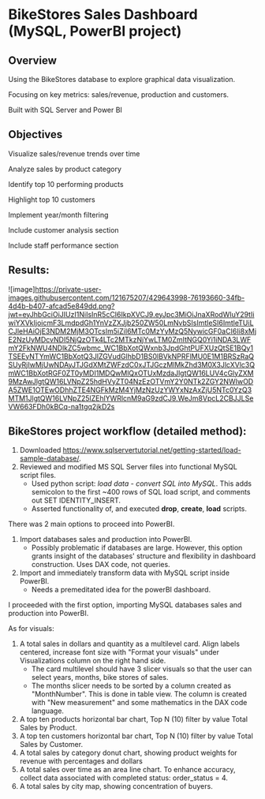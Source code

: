 # BikeStores Sales Dashboard (MySQL, PowerBI project)

## Overview

Using the BikeStores database to explore graphical data visualization.

Focusing on key metrics: sales/revenue, production and customers.

Built with SQL Server and Power BI

## Objectives

Visualize sales/revenue trends over time

Analyze sales by product category

Identify top 10 performing products

Highlight top 10 customers

Implement year/month filtering

Include customer analysis section

Include staff performance section

## Results:
![image]https://private-user-images.githubusercontent.com/121675207/429643998-76193660-34fb-4d4b-b407-afcad5e849dd.png?jwt=eyJhbGciOiJIUzI1NiIsInR5cCI6IkpXVCJ9.eyJpc3MiOiJnaXRodWIuY29tIiwiYXVkIjoicmF3LmdpdGh1YnVzZXJjb250ZW50LmNvbSIsImtleSI6ImtleTUiLCJleHAiOjE3NDM2MjM3OTcsIm5iZiI6MTc0MzYyMzQ5NywicGF0aCI6Ii8xMjE2NzUyMDcvNDI5NjQzOTk4LTc2MTkzNjYwLTM0ZmItNGQ0Yi1iNDA3LWFmY2FkNWU4NDlkZC5wbmc_WC1BbXotQWxnb3JpdGhtPUFXUzQtSE1BQy1TSEEyNTYmWC1BbXotQ3JlZGVudGlhbD1BS0lBVkNPRFlMU0E1M1BRSzRaQSUyRjIwMjUwNDAyJTJGdXMtZWFzdC0xJTJGczMlMkZhd3M0X3JlcXVlc3QmWC1BbXotRGF0ZT0yMDI1MDQwMlQxOTUxMzdaJlgtQW16LUV4cGlyZXM9MzAwJlgtQW16LVNpZ25hdHVyZT04NzEzOTVmY2Y0NTk2ZGY2NWIwODA5ZWE1OTEwODhhZTE4NGFkMzM4YjMzNzUzYWYxNzAxZjU5NTc0YzQ3MTM1JlgtQW16LVNpZ25lZEhlYWRlcnM9aG9zdCJ9.WeJm8VpcL2CBJJLSeVW663FDh0kBCq-na1tgq2jkD2s

## BikeStores project workflow (detailed method):

1. Downloaded https://www.sqlservertutorial.net/getting-started/load-sample-database/.
2. Reviewed and modified MS SQL Server files into functional MySQL script files.
   - Used python script: *load data - convert SQL into MySQL*. This adds semicolon to the first ~400 rows of SQL load script, and comments out SET IDENTITY_INSERT.
   - Asserted functionality of, and executed **drop**, **create**, **load** scripts.

There was 2 main options to proceed into PowerBI.
1. Import databases sales and production into PowerBI.
   - Possibly problematic if databases are large. However, this option grants insight of the databases' structure and flexibility in dashboard construction. Uses DAX code, not queries.
2. Import and immediately transform data with MySQL script inside PowerBI.
   - Needs a premeditated idea for the powerBI dashboard.

I proceeded with the first option, importing MySQL databases sales and production into PowerBI. 

As for visuals:
1. A total sales in dollars and quantity as a multilevel card. Align labels centered, increase font size with "Format your visuals" under Visualizations column on the right hand side.
    - The card multilevel should have 3 slicer visuals so that the user can select years, months, bike stores of sales.
    - The months slicer needs to be sorted by a column created as "MonthNumber". This is done in table view. The column is created with "New measurement" and some mathematics in the DAX code language.
2. A top ten products horizontal bar chart, Top N (10) filter by value Total Sales by Product.
3. A top ten customers horizontal bar chart, Top N (10) filter by value Total Sales by Customer.
4. A total sales by category donut chart, showing product weights for revenue with percentages and dollars
5. A total sales over time as an area line chart. To enhance accuracy, collect data associated with completed status: order_status = 4.
6. A total sales by city map, showing concentration of buyers.